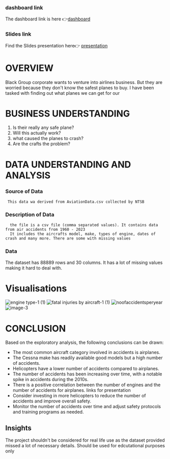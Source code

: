  ### dashboard link 
   The dashboard link is here 👉[dashboard](https://public.tableau.com/app/profile/graffin.kiprotich/viz/Aviationworkbookgraffink/Dashboard1)
  ### Slides link
  
   Find the Slides presentation here👉  [presentation](https://www.canva.com/design/DAGIMSzglug/WfWWrW2wPWV1BqDdwd2x8w/edit?utm_content=DAGIMSzglug&utm_campaign=designshare&utm_medium=link2&utm_source=sharebutton)	
   
# **OVERVIEW**
Black Group corporate wants to venture into airlines business. But they are worried because they don't know 
the safest planes to buy. I have been tasked with finding out what planes we can get for our


# **BUSINESS UNDERSTANDING**
1. Is their really any safe plane?
2. Will this actually work?
3. what caused the planes to crash?
4. Are the crafts the problem?


# **DATA UNDERSTANDING AND ANALYSIS**
  ### Source of Data
     This data wa derived from AviationData.csv collected by NTSB
  ### Description of Data
      the file is a csv file (comma separated values). It contains data from air accidents from 1960 - 2023
      It includes the aircrafts model, make, types of engine, dates of crash and many more. There are some with missing values 
  ### Data 
  The dataset has 88889 rows and 30 columns. It has a lot of missing values making it hard to deal with. 


  # **Visualisations**
  
  ![engine type-1 (1)](https://github.com/kiprotich2025/phase-1-project/assets/170045545/a9436a20-0602-468f-b6dd-5eff364002fb)
![fatal injuries by aircraft-1 (1)](https://github.com/kiprotich2025/phase-1-project/assets/170045545/dbb10698-1c13-4d87-ad2b-af501f07a718)
![noofaccidentsperyear](https://github.com/kiprotich2025/phase-1-project/assets/170045545/ec772462-c15c-434b-96f1-8eeac0e4e7d8)
![image-3](https://github.com/kiprotich2025/phase-1-project/assets/170045545/f8be3c30-04c5-4aff-89d6-cef321113a79)

# **CONCLUSION**
   Based on the exploratory analysis, the following conclusions can be drawn:
  * The most common aircraft category involved in accidents is airplanes.
  * The Cessna make has readily available good models but a high number of accidents.
  * Helicopters have a lower number of accidents compared to airplanes.
  * The number of accidents has been increasing over time, with a notable spike in accidents during the 2010s.
  * There is a positive correlation between the number of engines and the number of accidents for airplanes.
    links for presentation
  * Consider investing in more helicopters to reduce the number of accidents and improve overall safety.
  * Monitor the number of accidents over time and adjust safety protocols and training programs as needed.



## Insights
The project shouldn't be considered for real life use as the dataset provided missed a lot of necessary details. Should be used for edcutational purposes only
